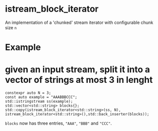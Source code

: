 # istream_block_iterator

An implementation of a 'chunked' stream iterator with configurable chunk size `n`

# Example

# given an input stream, split it into a vector of strings at most 3 in lenght
```
constexpr auto N = 3;
const auto example = "AAABBBCCC";
std::istringstream ss(example);
std::vector<std::string> blocks{};
std::copy(istream_block_iterator<std::string>(ss, N), istream_block_iterator<std::string>(),std::back_inserter(blocks));
```

`blocks` now has three entries, `"AAA"`, `"BBB"` and `"CCC"`.
